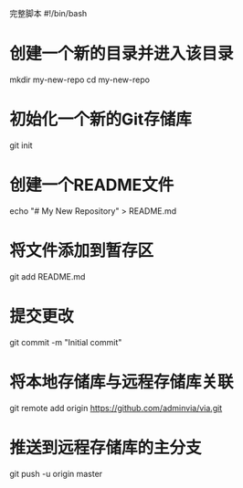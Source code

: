 完整脚本
#!/bin/bash

# 创建一个新的目录并进入该目录
mkdir my-new-repo
cd my-new-repo

# 初始化一个新的Git存储库
git init

# 创建一个README文件
echo "# My New Repository" > README.md

# 将文件添加到暂存区
git add README.md

# 提交更改
git commit -m "Initial commit"

# 将本地存储库与远程存储库关联
git remote add origin https://github.com/adminvia/via.git

# 推送到远程存储库的主分支
git push -u origin master